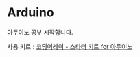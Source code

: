# Arduino

<p>
  아두이노 공부 시작합니다.
  
  사용 키트 : [코딩어레이 - 스타터 키트 for 아두이노](https://smartstore.naver.com/arduinostory/products/4350766869) 
  
  
</p>
